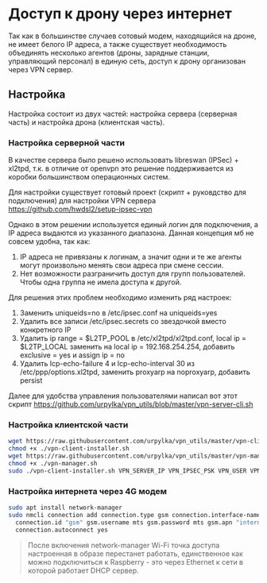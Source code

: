# Доступ к дрону через интернет

Так как в большинстве случаев сотовый модем, находящийся на дроне, не имеет белого IP адреса, а также существует необходимость объединять несколько агентов (дроны, зарядные станции, управляющий персонал) в единую сеть, доступ к дрону организован через VPN сервер.

## Настройка

Настройка состоит из двух частей: настройка сервера (серверная часть) и настройка дрона (клиентская часть).

### Настройка серверной части

В качестве сервера было решено использовать libreswan (IPSec) + xl2tpd, т.к. в отличие от openvpn это решение поддерживается из коробки большинством операционных систем.

Для настройки существует готовый проект (скрипт + руковдство для подключения) для настройки VPN сервера https://github.com/hwdsl2/setup-ipsec-vpn

Однако в этом решении используется единый логин для подключения, а IP адреса выдаются из указанного диапазона. Данная концепция мб не совсем удобна, так как:
1. IP адреса не привязаны к логинам, а значит одни и те же агенты могут произвольно менять свои адреса при смене сессии.
2. Нет возможности разграничить доступ для групп пользователей. Чтобы одна группа не имела доступа к другой.

Для решения этих проблем необходимо изменить ряд настроек:
1. Заменить uniqueids=no в /etc/ipsec.conf на uniqueids=yes
2. Удалить все записи /etc/ipsec.secrets со звездочкой вместо конкретного IP
3. Удалить ip range = $L2TP_POOL в /etc/xl2tpd/xl2tpd.conf, local ip = $L2TP_LOCAL заменить на local ip = 192.168.254.254, добавить exclusive = yes и assign ip = no
4. Удалить lcp-echo-failure 4 и lcp-echo-interval 30 из /etc/ppp/options.xl2tpd, заменить proxyarp на noproxyarp, добавить persist

Далее для удобства управления пользователями написал вот этот скрипт https://github.com/urpylka/vpn_utils/blob/master/vpn-server-cli.sh

### Настройка клиентской части

```bash
wget https://raw.githubusercontent.com/urpylka/vpn_utils/master/vpn-client-installer.sh
chmod +x ./vpn-client-installer.sh
wget https://raw.githubusercontent.com/urpylka/vpn_utils/master/vpn-manager.sh
chmod +x ./vpn-manager.sh
sudo ./vpn-client-installer.sh VPN_SERVER_IP VPN_IPSEC_PSK VPN_USER VPN_PASSWORD
```

### Настройка интернета через 4G модем

```bash
sudo apt install network-manager
sudo nmcli connection add connection.type gsm connection.interface-name cdc-wdm0 \
  connection.id "gsm" gsm.username mts gsm.password mts gsm.apn "internet.mts.ru" ipv4.method auto ipv6.method ignore \
  connection.autoconnect yes
```

> После включения network-manager Wi-Fi точка доступа настроенная в образе перестанет работать, единственное как можно подключиться к Raspberry - это через Ethernet к сети в которой работает DHCP сервер.
